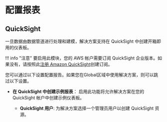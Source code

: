 # 配置报表

## QuickSight
一旦数据由数据管道进行处理和建模，解决方案支持在 QuickSight 中创建开箱即用的仪表板。

!!! info "注意"
    要启用此模块，您的 AWS 帐户需要订阅 QuickSight 企业版本。如果没有，请按照此[注册 Amazon QuickSight](https://docs.aws.amazon.com/quicksight/latest/user/signing-up.html)创建订阅。

您可以通过以下设置配置报告。如果您在Global区域中使用解决方案，则可以跳过以下设置。

  * **在 QuickSight 中创建示例报表**： 启用此功能将允许解决方案在您的 QuickSight 帐户中创建示例仪表板。

    * **QuickSight 用户**: 为解决方案选择一个管理员用户以创建 QuickSight 资源。

